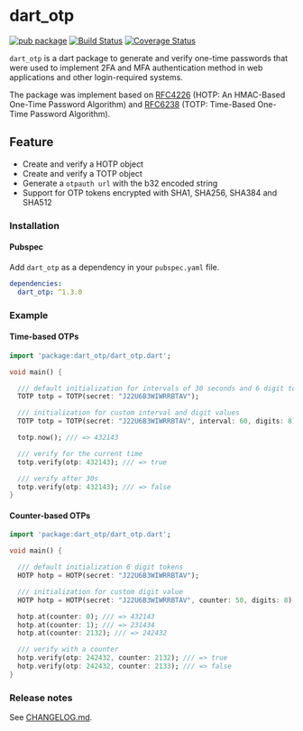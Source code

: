 # dart_otp

[![pub package](https://img.shields.io/pub/v/dart_otp.svg)](https://pub.dev/packages/dart_otp)
[![Build Status](https://travis-ci.com/BrunoMiguens/dart_otp.svg?branch=master)](https://travis-ci.com/BrunoMiguens/dart_otp)
[![Coverage Status](https://coveralls.io/repos/github/BrunoMiguens/dart_otp/badge.svg?branch=master)](https://coveralls.io/github/BrunoMiguens/dart_otp?branch=master)

`dart_otp` is a dart package to generate and verify one-time passwords that were used to implement 2FA and MFA authentication method in web applications and other login-required systems.

The package was implement based on [RFC4226](https://tools.ietf.org/html/rfc4226) (HOTP: An HMAC-Based One-Time Password Algorithm) and [RFC6238](https://tools.ietf.org/html/rfc6238) (TOTP: Time-Based One-Time Password Algorithm).

## Feature

* Create and verify a HOTP object
* Create and verify a TOTP object
* Generate a `otpauth url` with the b32 encoded string
* Support for OTP tokens encrypted with SHA1, SHA256, SHA384 and SHA512

### Installation

#### Pubspec

Add `dart_otp` as a dependency in your `pubspec.yaml` file.

```yaml
dependencies:
  dart_otp: ^1.3.0
```

### Example

#### Time-based OTPs

```dart
import 'package:dart_otp/dart_otp.dart';

void main() {

  /// default initialization for intervals of 30 seconds and 6 digit tokens
  TOTP totp = TOTP(secret: "J22U6B3WIWRRBTAV");

  /// initialization for custom interval and digit values
  TOTP totp = TOTP(secret: "J22U6B3WIWRRBTAV", interval: 60, digits: 8);

  totp.now(); /// => 432143

  /// verify for the current time
  totp.verify(otp: 432143); /// => true

  /// verify after 30s
  totp.verify(otp: 432143); /// => false
}
```

#### Counter-based OTPs

```dart
import 'package:dart_otp/dart_otp.dart';

void main() {

  /// default initialization 6 digit tokens
  HOTP hotp = HOTP(secret: "J22U6B3WIWRRBTAV");

  /// initialization for custom digit value
  HOTP hotp = HOTP(secret: "J22U6B3WIWRRBTAV", counter: 50, digits: 8);

  hotp.at(counter: 0); /// => 432143
  hotp.at(counter: 1); /// => 231434
  hotp.at(counter: 2132); /// => 242432

  /// verify with a counter
  hotp.verify(otp: 242432, counter: 2132); /// => true
  hotp.verify(otp: 242432, counter: 2133); /// => false
}
```

### Release notes

See [CHANGELOG.md](./CHANGELOG.md).
